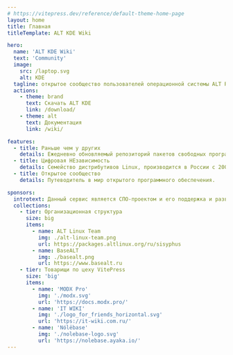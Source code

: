 ```yaml
---
# https://vitepress.dev/reference/default-theme-home-page
layout: home
title: Главная
titleTemplate: ALT KDE Wiki

hero:
  name: 'ALT KDE Wiki'
  text: 'Community'
  image:
    src: /laptop.svg
    alt: KDE
  tagline: открытое сообщество пользователей операционной системы ALT Regular KDE
  actions:
    - theme: brand
      text: Скачать ALT KDE
      link: /download/
    - theme: alt
      text: Документация
      link: /wiki/

features:
  - title: Раньше чем у других
    details: Ежедневно обновляемый репозиторий пакетов свободных программ Sisyphus
  - title: Цифровая НЕзависимость
    details: Семейство дистрибутивов Linux, производится в России с 2000 года.
  - title: Открытое сообщество
    details: Путеводитель в мир открытого программного обеспечения.

sponsors:
  introtext: Данный сервис является СПО-проектом и его поддержка и развитие зависит только от нашей совместной активности.
  collections:
    - tier: Организационная структура
      size: big
      items:
        - name: ALT Linux Team
          img: ./alt-linux-team.png
          url: https://packages.altlinux.org/ru/sisyphus
        - name: BaseALT
          img: ./basealt.png
          url: https://www.basealt.ru
    - tier: Товарищи по цеху VitePress
      size: 'big'
      items:
        - name: 'MODX Pro'
          img: './modx.svg'
          url: 'https://docs.modx.pro/'
        - name: 'IT WIKI'
          img: './logo_for_friends_horizontal.svg'
          url: 'https://it-wiki.com.ru/'
        - name: 'Nólëbase'
          img: './nolebase-logo.svg'
          url: 'https://nolebase.ayaka.io/'
---
```


